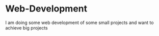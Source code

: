# Web-Development
I am doing some web development of some small projects and want to achieve big projects
